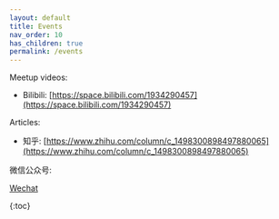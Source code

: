 ```yaml
---
layout: default
title: Events
nav_order: 10
has_children: true
permalink: /events
---
```


Meetup videos:

- Bilibili: [https://space.bilibili.com/1934290457](https://space.bilibili.com/1934290457)

Articles: 

- 知乎: [https://www.zhihu.com/column/c_1498300898497880065](https://www.zhihu.com/column/c_1498300898497880065)

微信公众号:

[Wechat](/wechat.jpg)

{:toc}

